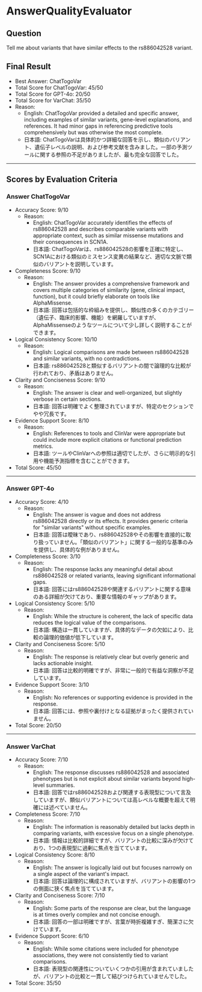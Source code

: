 # AnswerQualityEvaluator

## Question

Tell me about variants that have similar effects to the rs886042528 variant.

## Final Result

- Best Answer: ChatTogoVar
- Total Score for ChatTogoVar: 45/50
- Total Score for GPT-4o: 20/50
- Total Score for VarChat: 35/50
- Reason:
  - English: ChatTogoVar provided a detailed and specific answer, including examples of similar variants, gene-level explanations, and references. It had minor gaps in referencing predictive tools comprehensively but was otherwise the most complete.
  - 日本語: ChatTogoVarは具体的かつ詳細な回答を示し、類似のバリアント、遺伝子レベルの説明、および参考文献を含みました。一部の予測ツールに関する参照の不足がありましたが、最も完全な回答でした。

---

## Scores by Evaluation Criteria

### Answer ChatTogoVar
- Accuracy Score: 9/10
  - Reason: 
    - English: ChatTogoVar accurately identifies the effects of rs886042528 and describes comparable variants with appropriate context, such as similar missense mutations and their consequences in SCN1A.
    - 日本語: ChatTogoVarは、rs886042528の影響を正確に特定し、SCN1Aにおける類似のミスセンス変異の結果など、適切な文脈で類似のバリアントを説明しています。
- Completeness Score: 9/10
  - Reason: 
    - English: The answer provides a comprehensive framework and covers multiple categories of similarity (gene, clinical impact, function), but it could briefly elaborate on tools like AlphaMissense.
    - 日本語: 回答は包括的な枠組みを提供し、類似性の多くのカテゴリー（遺伝子、臨床的影響、機能）を網羅していますが、AlphaMissenseのようなツールについて少し詳しく説明することができます。
- Logical Consistency Score: 10/10
  - Reason: 
    - English: Logical comparisons are made between rs886042528 and similar variants, with no contradictions.
    - 日本語: rs886042528と類似するバリアントの間で論理的な比較が行われており、矛盾はありません。
- Clarity and Conciseness Score: 9/10
  - Reason: 
    - English: The answer is clear and well-organized, but slightly verbose in certain sections.
    - 日本語: 回答は明確でよく整理されていますが、特定のセクションでやや冗長です。
- Evidence Support Score: 8/10
  - Reason: 
    - English: References to tools and ClinVar were appropriate but could include more explicit citations or functional prediction metrics.
    - 日本語: ツールやClinVarへの参照は適切でしたが、さらに明示的な引用や機能予測指標を含むことができます。
- Total Score: 45/50

---

### Answer GPT-4o
- Accuracy Score: 4/10
  - Reason: 
    - English: The answer is vague and does not address rs886042528 directly or its effects. It provides generic criteria for "similar variants" without specific examples.
    - 日本語: 回答は曖昧であり、rs886042528やその影響を直接的に取り扱っていません。「類似のバリアント」に関する一般的な基準のみを提供し、具体的な例がありません。
- Completeness Score: 3/10
  - Reason: 
    - English: The response lacks any meaningful detail about rs886042528 or related variants, leaving significant informational gaps.
    - 日本語: 回答にはrs886042528や関連するバリアントに関する意味のある詳細が欠けており、重要な情報のギャップがあります。
- Logical Consistency Score: 5/10
  - Reason: 
    - English: While the structure is coherent, the lack of specific data reduces the logical value of the comparisons.
    - 日本語: 構造は一貫していますが、具体的なデータの欠如により、比較の論理的価値が低下しています。
- Clarity and Conciseness Score: 5/10
  - Reason: 
    - English: The response is relatively clear but overly generic and lacks actionable insight.
    - 日本語: 回答は比較的明確ですが、非常に一般的で有益な洞察が不足しています。
- Evidence Support Score: 3/10
  - Reason: 
    - English: No references or supporting evidence is provided in the response.
    - 日本語: 回答には、参照や裏付けとなる証拠がまったく提供されていません。
- Total Score: 20/50

---

### Answer VarChat
- Accuracy Score: 7/10
  - Reason: 
    - English: The response discusses rs886042528 and associated phenotypes but is not explicit about similar variants beyond high-level summaries.
    - 日本語: 回答ではrs886042528および関連する表現型について言及していますが、類似バリアントについては高レベルな概要を超えて明確には述べていません。
- Completeness Score: 7/10
  - Reason: 
    - English: The information is reasonably detailed but lacks depth in comparing variants, with excessive focus on a single phenotype.
    - 日本語: 情報は比較的詳細ですが、バリアントの比較に深みが欠けており、1つの表現型に過剰に焦点を当てています。
- Logical Consistency Score: 8/10
  - Reason: 
    - English: The answer is logically laid out but focuses narrowly on a single aspect of the variant's impact.
    - 日本語: 回答は論理的に構成されていますが、バリアントの影響の1つの側面に狭く焦点を当てています。
- Clarity and Conciseness Score: 7/10
  - Reason: 
    - English: Some parts of the response are clear, but the language is at times overly complex and not concise enough.
    - 日本語: 回答の一部は明確ですが、言葉が時折複雑すぎ、簡潔さに欠けています。
- Evidence Support Score: 6/10
  - Reason: 
    - English: While some citations were included for phenotype associations, they were not consistently tied to variant comparisons.
    - 日本語: 表現型の関連性についていくつかの引用が含まれていましたが、バリアントの比較と一貫して結びつけられていませんでした。
- Total Score: 35/50